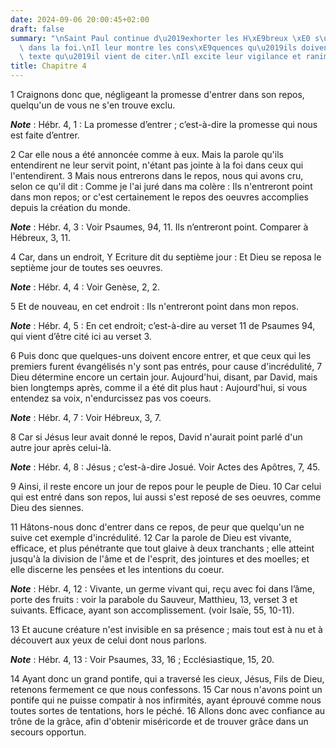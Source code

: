 ```yaml
---
date: 2024-09-06 20:00:45+02:00
draft: false
summary: "\nSaint Paul continue d\u2019exhorter les H\xE9breux \xE0 s\u2019affermir\
  \ dans la foi.\nIl leur montre les cons\xE9quences qu\u2019ils doivent tirer du\
  \ texte qu\u2019il vient de citer.\nIl excite leur vigilance et ranime leur confiance.\n"
title: Chapitre 4
---
```





1 Craignons donc que, négligeant la promesse d'entrer dans son repos, quelqu'un de vous ne s'en trouve exclu.

***Note*** :  Hébr. 4, 1 : La promesse d’entrer ; c’est-à-dire la promesse qui nous est faite d’entrer.

2 Car elle nous a été annoncée comme à eux. Mais la parole qu'ils entendirent ne leur servit point, n'étant pas jointe à la foi dans ceux qui l'entendirent. 3 Mais nous entrerons dans le repos, nous qui avons cru, selon ce qu'il dit : Comme je l'ai juré dans ma colère : Ils n'entreront point dans mon repos; or c'est certainement le repos des oeuvres accomplies depuis la création du monde.

***Note*** :  Hébr. 4, 3 : Voir Psaumes, 94, 11. Ils n’entreront point. Comparer à Hébreux, 3, 11.

4 Car, dans un endroit, Y Ecriture dit du septième jour : Et Dieu se reposa le septième jour de toutes ses oeuvres.

***Note*** :  Hébr. 4, 4 : Voir Genèse, 2, 2.

5 Et de nouveau, en cet endroit : Ils n'entreront point dans mon repos.

***Note*** :  Hébr. 4, 5 : En cet endroit; c’est-à-dire au verset 11 de Psaumes 94, qui vient d’être cité ici au verset 3.


6 Puis donc que quelques-uns doivent encore entrer, et que ceux qui les premiers furent évangélisés n'y sont pas entrés, pour cause d'incrédulité, 7 Dieu détermine encore un certain jour. Aujourd'hui, disant, par David, mais bien longtemps après, comme il a été dit plus haut : Aujourd'hui, si vous entendez sa voix, n'endurcissez pas vos coeurs.

***Note*** :  Hébr. 4, 7 : Voir Hébreux, 3, 7.

8 Car si Jésus leur avait donné le repos, David n'aurait point parlé d'un autre jour après celui-là.

***Note*** :  Hébr. 4, 8 : Jésus ; c’est-à-dire Josué. Voir Actes des Apôtres, 7, 45.

9 Ainsi, il reste encore un jour de repos pour le peuple de Dieu. 10 Car celui qui est entré dans son repos, lui aussi s'est reposé de ses oeuvres, comme Dieu des siennes.


11 Hâtons-nous donc d'entrer dans ce repos, de peur que quelqu'un ne suive cet exemple d'incrédulité. 12 Car la parole de Dieu est vivante, efficace, et plus pénétrante que tout glaive à deux tranchants ; elle atteint jusqu'à la division de l'âme et de l'esprit, des jointures et des moelles; et elle discerne les pensées et les intentions du coeur.

***Note*** :  Hébr. 4, 12 : Vivante, un germe vivant qui, reçu avec foi dans l’âme, porte des fruits : voir la parabole du Sauveur, Matthieu, 13, verset 3 et suivants. Efficace, ayant son accomplissement. (voir Isaïe, 55, 10-11).

13 Et aucune créature n'est invisible en sa présence ; mais tout est à nu et à découvert aux yeux de celui dont nous parlons.

***Note*** :  Hébr. 4, 13 : Voir Psaumes, 33, 16 ; Ecclésiastique, 15, 20.


14 Ayant donc un grand pontife, qui a traversé les cieux, Jésus, Fils de Dieu, retenons fermement ce que nous confessons. 15 Car nous n'avons point un pontife qui ne puisse compatir à nos infirmités, ayant éprouvé comme nous toutes sortes de tentations, hors le péché. 16 Allons donc avec confiance au trône de la grâce, afin d'obtenir miséricorde et de trouver grâce dans un secours opportun.


